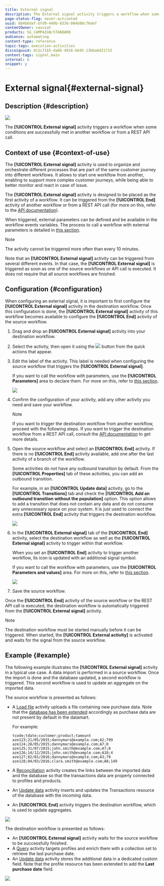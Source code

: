 ```yaml
---
title: External signal
description: The External signal activity triggers a workflow when some conditions are successfully met in another workflow.
page-status-flag: never-activated
uuid: 884b6daf-bfd9-440b-8336-004b80c76def
contentOwner: sauviat
products: SG_CAMPAIGN/STANDARD
audience: automating
content-type: reference
topic-tags: execution-activities
discoiquuid: 911c71b5-da8b-4916-b645-13bba6d21715
context-tags: signal,main
internal: n
snippet: y
---
```


# External signal{#external-signal}

## Description {#description}

![](assets/signal.png)

The **[!UICONTROL External signal]** activity triggers a workflow when some conditions are successfully met in another workflow or from a REST API call.

## Context of use {#context-of-use}

The **[!UICONTROL External signal]** activity is used to organize and orchestrate different processes that are part of the same customer journey into different workflows. It allows to start one workflow from another, enabling to support more complex customer journeys, while being able to better monitor and react in case of issue.

The **[!UICONTROL External signal]** activity is designed to be placed as the first activity of a workflow. It can be triggered from the **[!UICONTROL End]** activity of another workflow or from a REST API call (for more on this, refer to the [API documentation](../../api/using/triggering-a-signal-activity.md)).

When triggered, external parameters can be defined and be available in the workflow events variables. The process to call a workflow with external parameters is detailed in [this section](../../automating/using/calling-a-workflow-with-external-parameters.md).

>[!NOTE]
>
>The activity cannot be triggered more often than every 10 minutes.

Note that an **[!UICONTROL External signal]** activity can be triggered from several different events. In that case, the **[!UICONTROL External signal]** is triggered as soon as one of the source workflows or API call is executed. It does not require that all source workflows are finished.

## Configuration {#configuration}

When configuring an external signal, it is important to first configure the **[!UICONTROL External signal]** activity in the destination workflow. Once this configuration is done, the **[!UICONTROL External signal]** activity of this workflow becomes available to configure the **[!UICONTROL End]** activity of the source workflow.

1. Drag and drop an **[!UICONTROL External signal]** activity into your destination workflow.
1. Select the activity, then open it using the ![](assets/edit_darkgrey-24px.png) button from the quick actions that appear.
1. Edit the label of the activity. This label is needed when configuring the source workflow that triggers the **[!UICONTROL External signal]**.

   If you want to call the workflow with parameters, use the **[!UICONTROL Parameters]** area to declare them. For more on this, refer to [this section](../../automating/using/calling-a-workflow-with-external-parameters.md#declaring-the-parameters-in-the-external-signal-activity).

   ![](assets/external_signal_configuration.png)

1. Confirm the configuration of your activity, add any other activity you need and save your workflow.

   >[!NOTE]
   >
   >If you want to trigger the destination workflow from another workflow, proceed with the following steps. If you want to trigger the destination workflow from a REST API call, consult the [API documentation](../../api/using/triggering-a-signal-activity.md) to get more details.

1. Open the source workflow and select an **[!UICONTROL End]** activity. If there is no **[!UICONTROL End]** activity available, add one after the last activity of a branch of the workflow.

   Some activities do not have any outbound transition by default. From the **[!UICONTROL Properties]** tab of these activities, you can add an outbound transition.

   For example, in an **[!UICONTROL Update data]** activity, go to the **[!UICONTROL Transitions]** tab and check the **[!UICONTROL Add an outbound transition without the population]** option. This option allows to add a transition that does not contain any data and do not consume any unnecessary space on your system. It is just used to connect the extra **[!UICONTROL End]** activity that triggers the destination workflow.

   ![](assets/external_signal_empty_transition.png)

1. In the **[!UICONTROL External signal]** tab of the **[!UICONTROL End]** activity, select the destination workflow as well as the **[!UICONTROL External signal]** activity to trigger within that workflow.

   When you set an **[!UICONTROL End]** activity to trigger another workflow, its icon is updated with an additional signal symbol.

   If you want to call the workflow with parameters, use the **[!UICONTROL Parameters and values]** area. For more on this, refer to [this section](../../automating/using/calling-a-workflow-with-external-parameters.md#defining-the-parameters-when-calling-the-workflow).

   ![](assets/external_signal_end.png)

1. Save the source workflow.

Once the **[!UICONTROL End]** activity of the source workflow or the REST API call is executed, the destination workflow is automatically triggered from the **[!UICONTROL External signal]** activity.

>[!NOTE]
>
>The destination workflow must be started manually before it can be triggered. When started, the **[!UICONTROL External activity]** is activated and waits for the signal from the source workflow.

## Example {#example}

The following example illustrates the **[!UICONTROL External signal]** activity in a typical use case. A data import is performed in a source workflow. Once the import is done and the database updated, a second workflow is triggered. This second workflow is used to update an aggregate on the imported data.

The source workflow is presented as follows:

* A [Load file](../../automating/using/load-file.md) activity uploads a file containing new purchase data. Note that the [database has been extended](../../developing/using/data-model-concepts.md) accordingly as purchase data are not present by default in the datamart.

  For example:

  ```
  tcode;tdate;customer;product;tamount
  aze123;21/05/2015;dannymars@example.com;A2;799
  aze124;28/05/2015;dannymars@example.com;A7;8
  aze125;31/07/2015;john.smith@example.com;A7;8
  aze126;14/12/2015;john.smith@example.com;A10;4
  aze127;02/01/2016;dannymars@example.com;A3;79
  aze128;04/03/2016;clara.smith@example.com;A8;149
  ```

* A [Reconciliation](../../automating/using/reconciliation.md) activity creates the links between the imported data and the database so that the transactions data are properly connected to profiles and products.
* An [Update data](../../automating/using/update-data.md) activity inserts and updates the Transactions resource of the database with the incoming data.
* An **[!UICONTROL End]** activity triggers the destination workflow, which is used to update aggregates.

![](assets/signal_example_source1.png)

The destination workflow is presented as follows:

* An **[!UICONTROL External signal]** activity waits for the source workflow to be successfully finished.
* A [Query](../../automating/using/query.md#enriching-data) activity targets profiles and enrich them with a collection set to retrieve the last purchase date.
* An [Update data](../../automating/using/update-data.md) activity stores the additional data in a dedicated custom field. Note that the profile resource has been extended to add the **Last purchase date** field.

![](assets/signal_example_source2.png)

